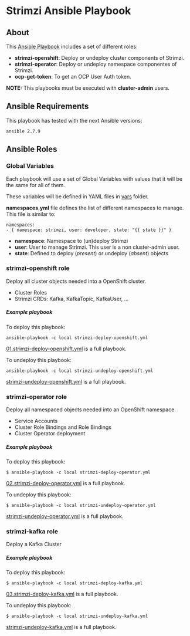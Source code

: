 # Strimzi Ansible Playbook

## About
This [Ansible Playbook](http://docs.ansible.com/ansible/playbooks.html) includes
a set of different roles:

* **strimzi-openshift**: Deploy or undeploy cluster components of Strimzi.
* **strimzi-operator**: Deploy or undeploy namespace componentes of Strimzi.
* **ocp-get-token**: To get an OCP User Auth token.

**NOTE:** This playbooks must be executed with **cluster-admin** users.

## Ansible Requirements

This playbook has tested with the next Ansible versions:

	ansible 2.7.9

## Ansible Roles

### Global Variables
Each playbook will use a set of Global Variables with values that it will be the same for all of them.

These variables will be defined in YAML files in [vars](./vars) folder.

**namespaces.yml** file defines the list of different namespaces to manage. This file is similar to:

    namespaces:
    - { namespace: strimzi, user: developer, state: "{{ state }}" }

* **namespace**: Namespace to (un)deploy Strimzi
* **user**: User to manage Strimzi. This user is a non cluster-admin user.
* **state**: Defined to deploy (*present*) or undeploy (*absent*) objects

### strimzi-openshift role

Deploy all cluster objects needed into a OpenShift cluster.

* Cluster Roles
* Strimzi CRDs: Kafka, KafkaTopic, KafkaUser, ...

##### Example playbook

To deploy this playbook:

    ansible-playbook -c local strimzi-deploy-openshift.yml

[01.strimzi-deploy-openshift.yml](01.strimzi-deploy-openshift.yml) is a full playbook.

To undeploy this playbook:

    ansible-playbook -c local strimzi-undeploy-openshift.yml

[strimzi-undeploy-openshift.yml](strimzi-undeploy-openshift.yml) is a full playbook.

### strimzi-operator role

Deploy all namespaced objects needed into an OpenShift namespace.

* Service Accounts
* Cluster Role Bindings and Role Bindings
* Cluster Operator deployment

##### Example playbook

To deploy this playbook:

    $ ansible-playbook -c local strimzi-deploy-operator.yml

[02.strimzi-deploy-operator.yml](02.strimzi-deploy-operator.yml) is a full playbook.

To undeploy this playbook:

    $ ansible-playbook -c local strimzi-undeploy-operator.yml

[strimzi-undeploy-operator.yml](strimzi-undeploy-operator.yml) is a full playbook.

### strimzi-kafka role

Deploy a Kafka Cluster

##### Example playbook

To deploy this playbook:

    $ ansible-playbook -c local strimzi-deploy-kafka.yml

[03.strimzi-deploy-kafka.yml](03.strimzi-deploy-kafka.yml) is a full playbook.

To undeploy this playbook:

    $ ansible-playbook -c local strimzi-undeploy-kafka.yml

[strimzi-undeploy-kafka.yml](strimzi-undeploy-kafka.yml) is a full playbook.
